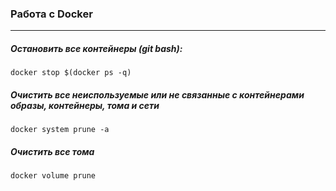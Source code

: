 ### Работа с Docker

---

##### Остановить все контейнеры (git bash):
```console
docker stop $(docker ps -q)
```

##### Очистить все неиспользуемые или не связанные с контейнерами образы, контейнеры, тома и сети
```console
docker system prune -a
```
##### Очистить все тома
```console
docker volume prune
```
